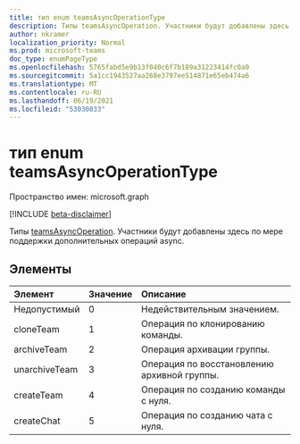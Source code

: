```yaml
---
title: тип enum teamsAsyncOperationType
description: Типы teamsAsyncOperation. Участники будут добавлены здесь по мере поддержки дополнительных операций async.
author: nkramer
localization_priority: Normal
ms.prod: microsoft-teams
doc_type: enumPageType
ms.openlocfilehash: 5765fabd5e9b13f040c6f7b189a31223414fc0a0
ms.sourcegitcommit: 5a1cc1943527aa268e3797ee514871e65eb474a6
ms.translationtype: MT
ms.contentlocale: ru-RU
ms.lasthandoff: 06/19/2021
ms.locfileid: "53030833"
---
```

# <a name="teamsasyncoperationtype-enum-type"></a>тип enum teamsAsyncOperationType

Пространство имен: microsoft.graph

[!INCLUDE [beta-disclaimer](../../includes/beta-disclaimer.md)]

Типы [teamsAsyncOperation](teamsasyncoperation.md). Участники будут добавлены здесь по мере поддержки дополнительных операций async.

## <a name="members"></a>Элементы

| Элемент | Значение| Описание |
|:---------------|:--------|:----------|
|Недопустимый|0|Недействительным значением.|
|cloneTeam|1|Операция по клонированию команды.|
|archiveTeam|2|Операция архивации группы.|
|unarchiveTeam|3|Операция по восстановлению архивной группы.|
|createTeam|4 |Операция по созданию команды с нуля.|
|createChat|5 |Операция по созданию чата с нуля.|

